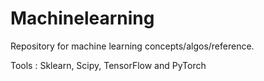 # Machinelearning
Repository for machine learning concepts/algos/reference.

Tools : Sklearn, Scipy, TensorFlow and PyTorch
